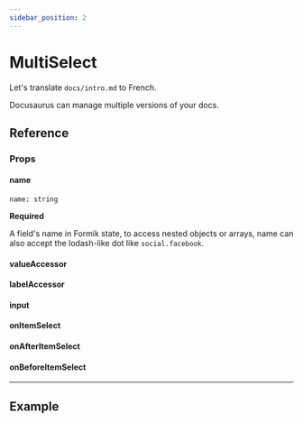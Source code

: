 ```yaml
---
sidebar_position: 2
---
```


# MultiSelect

Let's translate `docs/intro.md` to French.

Docusaurus can manage multiple versions of your docs.

## Reference

### Props

#### name

`name: string`

**Required** 

A field's name in Formik state, to access nested objects or arrays, name can also accept the lodash-like dot like `social.facebook`.


#### valueAccessor

#### labelAccessor

#### input

#### onItemSelect

#### onAfterItemSelect

#### onBeforeItemSelect

---

## Example
